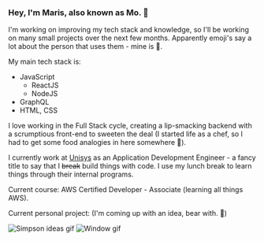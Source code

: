 ### Hey, I'm Maris, also known as Mo. 👋

I'm working on improving my tech stack and knowledge, so I'll be working on many small projects over the next few months. Apparently emoji's say a lot about the person that uses them - mine is 🚮. 

My main tech stack is:
- JavaScript
    - ReactJS
    - NodeJS
- GraphQL
- HTML, CSS

I love working in the Full Stack cycle, creating a lip-smacking backend with a scrumptious front-end to sweeten the deal (I started life as a chef, so I had to get some food analogies in here somewhere 🍰). 

I currently work at [Unisys](https://www.unisys.com/) as an Application Development Engineer - a fancy title to say that I ~~break~~ build things with code. I use my lunch break to learn things through their internal programs. 

Current course: AWS Certified Developer - Associate (learning all things AWS).

Current personal project: (I'm coming up with an idea, bear with. 🐻)

![Simpson ideas gif](https://media0.giphy.com/media/3o6MbkPbsfZYwkanhm/giphy.gif)
![Window gif](https://media.tenor.com/images/aee9d1b2e5b2f81bd536e40bc10e7920/tenor.gif)


